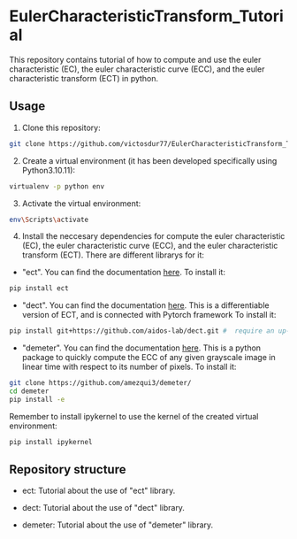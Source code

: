 # EulerCharacteristicTransform_Tutorial
This repository contains tutorial of how to compute and use the euler characteristic (EC), the euler characteristic curve (ECC), and the euler characteristic transform (ECT) in python.


## Usage

1) Clone this repository:

```bash
git clone https://github.com/victosdur77/EulerCharacteristicTransform_Tutorial.git
```

2) Create a virtual environment (it has been developed specifically using Python3.10.11):

```bash
virtualenv -p python env
```

3) Activate the virtual environment:

```bash
env\Scripts\activate
```

4) Install the neccesary dependencies for compute the euler characteristic (EC), the euler characteristic curve (ECC), and the euler characteristic transform (ECT). There are different librarys for it:

- "ect". You can find the documentation [here](https://munchlab.github.io/ect). To install it:

```bash
pip install ect
```

- "dect". You can find the documentation [here](https://aidos.group/dect/dect.html). This is a differentiable version of ECT, and is connected with Pytorch framework To install it: 

```bash
pip install git+https://github.com/aidos-lab/dect.git #  require an up-to-date installation of PyTorch, either with or without (pip install torch) CUDA support: 
```

- "demeter". You can find the documentation [here](https://github.com/amezqui3/demeter). This is a python package to quickly compute the ECC of any given grayscale image in linear time with respect to its number of pixels. To install it:

```bash
git clone https://github.com/amezqui3/demeter/
cd demeter
pip install -e
```


Remember to install ipykernel to use the kernel of the created virtual environment:
```bash
pip install ipykernel
```

## Repository structure

- ect: Tutorial about the use of "ect" library.

- dect: Tutorial about the use of "dect" library.

- demeter: Tutorial about the use of "demeter" library.
